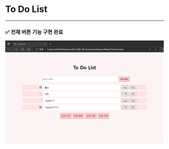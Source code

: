 # To Do List
---
### ✅ 전체 버튼 기능 구현 완료
![todolist](https://github.com/AnYeHyeon/2023-SME-SW-Bootcamp/blob/main/Yehyeon/Week2/ToDoList.png)
